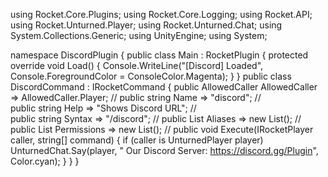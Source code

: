 using Rocket.Core.Plugins;
using Rocket.Core.Logging;
using Rocket.API;
using Rocket.Unturned.Player;
using Rocket.Unturned.Chat;
using System.Collections.Generic;
using UnityEngine;
using System;

namespace DiscordPlugin
{
    public class Main : RocketPlugin
    {
        protected override void Load()
        {
            Console.WriteLine("[Discord] Loaded", Console.ForegroundColor = ConsoleColor.Magenta);
        }
    }
    public class DiscordCommand : IRocketCommand
    {
        public AllowedCaller AllowedCaller => AllowedCaller.Player;
        //
        public string Name => "discord";
        //    
        public string Help => "Shows Discord URL";
        //     
        public string Syntax => "/discord";
        //
        public List<string> Aliases => new List<string>();
        //
        public List<string> Permissions => new List<string>();
        //
        public void Execute(IRocketPlayer caller, string[] command)
        {
            if (caller is UnturnedPlayer player)
                UnturnedChat.Say(player, " Our Discord Server: https://discord.gg/Plugin", Color.cyan);
        }
    }
}
